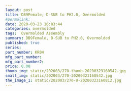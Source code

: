 ```yaml
---
layout: post
title: DB9Female, D-SUB to PH2.0, Overmolded
#permalink: 
date: 2020-03-23 16:03:44
categories: overmolded 
tags:  Overmolded Assembly
summary: DB9Female, D-SUB to PH2.0, Overmolded
published: true 
series: 
part_number: KR04
mfg_part_number: 
mfg_part_number2: 
price: 0.00
thumb_img: static/202003/270-thumb-20200323160542.jpg
small_img: static/202003/270-20200323160542.jpg
the_image_1: static/202003/270-0-20200323160812.jpg
---
```



